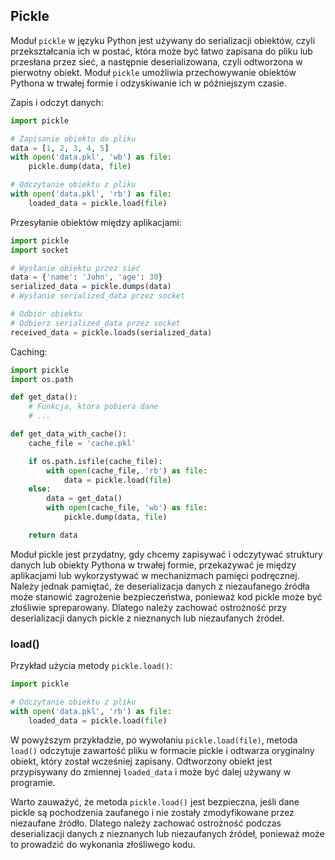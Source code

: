 ## Pickle

Moduł `pickle` w języku Python jest używany do serializacji obiektów, czyli przekształcania ich w postać, która może być łatwo zapisana do pliku lub przesłana przez sieć, a następnie deserializowana,  czyli odtworzona w pierwotny obiekt. Moduł `pickle` umożliwia przechowywanie obiektów Pythona w trwałej formie i odzyskiwanie ich w późniejszym czasie.


Zapis i odczyt danych:

```python
import pickle

# Zapisanie obiektu do pliku
data = [1, 2, 3, 4, 5]
with open('data.pkl', 'wb') as file:
    pickle.dump(data, file)

# Odczytanie obiektu z pliku
with open('data.pkl', 'rb') as file:
    loaded_data = pickle.load(file)
```


Przesyłanie obiektów między aplikacjami:

```python
import pickle
import socket

# Wysłanie obiektu przez sieć
data = {'name': 'John', 'age': 30}
serialized_data = pickle.dumps(data)
# Wysłanie serialized_data przez socket

# Odbiór obiektu
# Odbierz serialized_data przez socket
received_data = pickle.loads(serialized_data)
```


Caching:

```python
import pickle
import os.path

def get_data():
    # Funkcja, która pobiera dane
    # ...

def get_data_with_cache():
    cache_file = 'cache.pkl'

    if os.path.isfile(cache_file):
        with open(cache_file, 'rb') as file:
            data = pickle.load(file)
    else:
        data = get_data()
        with open(cache_file, 'wb') as file:
            pickle.dump(data, file)

    return data
```


Moduł pickle jest przydatny, gdy chcemy zapisywać i odczytywać struktury danych lub obiekty Pythona w trwałej formie, przekazywać je między aplikacjami lub wykorzystywać w mechanizmach pamięci podręcznej. Należy jednak pamiętać, że deserializacja danych z niezaufanego źródła może stanowić zagrożenie bezpieczeństwa, ponieważ kod pickle może być złośliwie spreparowany. Dlatego należy zachować ostrożność przy deserializacji danych pickle z nieznanych lub niezaufanych źródeł.


### load()


Przykład użycia metody `pickle.load()`:


```python
import pickle

# Odczytanie obiektu z pliku
with open('data.pkl', 'rb') as file:
    loaded_data = pickle.load(file)
```


W powyższym przykładzie, po wywołaniu `pickle.load(file)`, metoda `load()` odczytuje zawartość pliku w formacie pickle i odtwarza oryginalny obiekt, który został wcześniej zapisany. Odtworzony obiekt jest przypisywany do zmiennej `loaded_data` i może być dalej używany w programie.

Warto zauważyć, że metoda `pickle.load()` jest bezpieczna, jeśli dane pickle są pochodzenia zaufanego i nie zostały zmodyfikowane przez niezaufane źródło. Dlatego należy zachować ostrożność podczas deserializacji danych z nieznanych lub niezaufanych źródeł, ponieważ może to prowadzić do wykonania złośliwego kodu.
